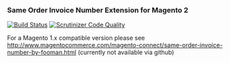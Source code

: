 ### Same Order Invoice Number Extension for Magento 2

[![Build Status](https://travis-ci.org/fooman/sameorderinvoicenumber-m2.svg?branch=master)](https://travis-ci.org/fooman/sameorderinvoicenumber-m2)
[![Scrutinizer Code Quality](https://scrutinizer-ci.com/g/fooman/sameorderinvoicenumber-m2/badges/quality-score.png?b=master)](https://scrutinizer-ci.com/g/fooman/sameorderinvoicenumber-m2/?branch=master)

For a Magento 1.x compatible version please see http://www.magentocommerce.com/magento-connect/same-order-invoice-number-by-fooman.html (currently not available via github)


